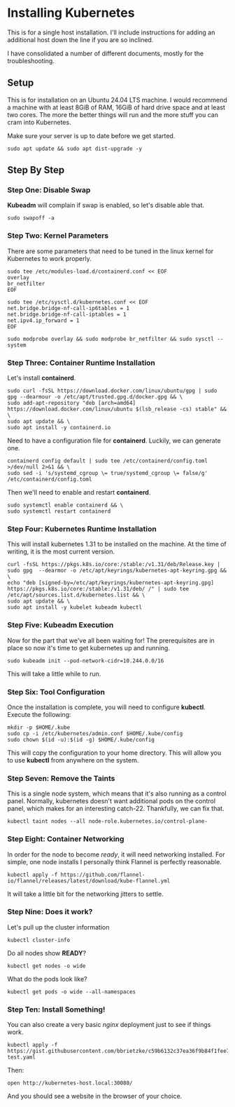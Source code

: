# Installing Kubernetes
This is for a single host installation.  I'll include instructions for adding an additional host down the line if you are so inclined. 

I have consolidated a number of different documents, mostly for the troubleshooting.

## Setup
This is for installation on an Ubuntu 24.04 LTS machine.  I would recommend a machine with at least 8GiB of RAM, 16GiB of hard drive space and at least two cores.  The more the better things will run and the more stuff you can cram into Kubernetes. 

Make sure your server is up to date before we get started.
```
sudo apt update && sudo apt dist-upgrade -y 
```

## Step By Step
### Step One: Disable Swap
__Kubeadm__ will complain if swap is enabled, so let's disable able that.
```
sudo swapoff -a
```

### Step Two: Kernel Parameters
There are some parameters that need to be tuned in the linux kernel for Kubernetes to work properly.
```
sudo tee /etc/modules-load.d/containerd.conf << EOF
overlay
br_netfilter
EOF
```
```
sudo tee /etc/sysctl.d/kubernetes.conf << EOF
net.bridge.bridge-nf-call-ip6tables = 1
net.bridge.bridge-nf-call-iptables = 1
net.ipv4.ip_forward = 1
EOF
```

```
sudo modprobe overlay && sudo modprobe br_netfilter && sudo sysctl --system
```

### Step Three: Container Runtime Installation
Let's install __containerd__.
```
sudo curl -fsSL https://download.docker.com/linux/ubuntu/gpg | sudo gpg --dearmour -o /etc/apt/trusted.gpg.d/docker.gpg && \
sudo add-apt-repository "deb [arch=amd64] https://download.docker.com/linux/ubuntu $(lsb_release -cs) stable" && \
sudo apt update && \
sudo apt install -y containerd.io
```

Need to have a configuration file for __containerd__.  Luckily, we can generate one.
```
containerd config default | sudo tee /etc/containerd/config.toml >/dev/null 2>&1 && \
sudo sed -i 's/systemd_cgroup \= true/systemd_cgroup \= false/g' /etc/containerd/config.toml
```

Then we'll need to enable and restart __containerd__.
```
sudo systemctl enable containerd && \
sudo systemctl restart containerd
```

### Step Four: Kubernetes Runtime Installation
This will install kubernetes 1.31 to be installed on the machine.  At the time of writing, it is the most current version.
```
curl -fsSL https://pkgs.k8s.io/core:/stable:/v1.31/deb/Release.key | sudo gpg  --dearmor -o /etc/apt/keyrings/kubernetes-apt-keyring.gpg && \
echo "deb [signed-by=/etc/apt/keyrings/kubernetes-apt-keyring.gpg] https://pkgs.k8s.io/core:/stable:/v1.31/deb/ /" | sudo tee /etc/apt/sources.list.d/kubernetes.list && \
sudo apt update && \
sudo apt install -y kubelet kubeadm kubectl
```

### Step Five: Kubeadm Execution
Now for the part that we've all been waiting for! The prerequisites are in place so now it's time to get kubernetes up and running.
```
sudo kubeadm init --pod-network-cidr=10.244.0.0/16
```

This will take a little while to run.

### Step Six: Tool Configuration
Once the installation is complete, you will need to configure __kubectl__.  Execute the following:
```
mkdir -p $HOME/.kube
sudo cp -i /etc/kubernetes/admin.conf $HOME/.kube/config
sudo chown $(id -u):$(id -g) $HOME/.kube/config
```

This will copy the configuration to your home directory.  This will allow you to use  __kubectl__ from anywhere on the system.

### Step Seven: Remove the Taints
This is a single node system, which means that it's also running as a control panel.  Normally, kubernetes doesn't want additional pods on the control panel, which makes for an interesting catch-22.  Thankfully, we can fix that.
```
kubectl taint nodes --all node-role.kubernetes.io/control-plane-
```

### Step Eight: Container Networking
In order for the node to become *ready*, it will need networking installed. For simple, one node installs I personally think Flannel is perfectly reasonable. 
```
kubectl apply -f https://github.com/flannel-io/flannel/releases/latest/download/kube-flannel.yml
```

It will take a little bit for the networking jitters to settle.

### Step Nine: Does it work?
Let's pull up the cluster information
```
kubectl cluster-info
```
Do all nodes show __READY__?
```
kubectl get nodes -o wide
```
What do the pods look like?
```
kubectl get pods -o wide --all-namespaces
```

### Step Ten: Install Something!
You can also create a very basic _nginx_ deployment just to see if things work.
```
kubectl apply -f https://gist.githubusercontent.com/bbrietzke/c59b6132c37ea36f9b84f1fee701a642/raw/00e1683fbd7422fc297629128b08bded6ca3c90b/kubernetes-test.yaml
```

Then:
```
open http://kubernetes-host.local:30080/
```

And you should see a website in the browser of your choice.